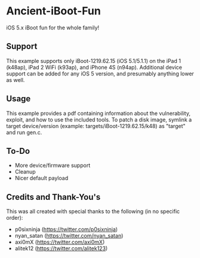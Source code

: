 # **Ancient-iBoot-Fun**
iOS 5.x iBoot fun for the whole family!

## Support
This example supports only iBoot-1219.62.15 (iOS 5.1/5.1.1) on the iPad 1 (k48ap), iPad 2 WiFi (k93ap), and iPhone 4S (n94ap).
Additional device support can be added for any iOS 5 version, and presumably anything lower as well.

## Usage
This example provides a pdf containing information about the vulnerability, exploit, and how to use the included tools.
To patch a disk image, symlink a target device/version (example: targets/iBoot-1219.62.15/k48) as "target" and run gen.c.

## To-Do
- More device/firmware support
- Cleanup
- Nicer default payload

## Credits and Thank-You's
This was all created with special thanks to the following (in no specific order):

- p0sixninja (https://twitter.com/p0sixninja)
- nyan_satan (https://twitter.com/nyan_satan)
- axi0mX (https://twitter.com/axi0mX)
- alitek12 (https://twitter.com/alitek123)
